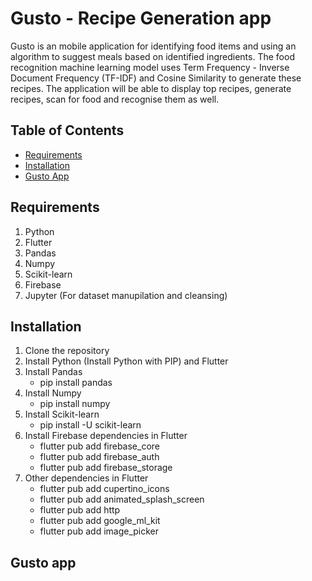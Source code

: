 # Gusto - Recipe Generation app

Gusto is an mobile application for identifying food items and using an algorithm to suggest meals based on identified ingredients. The food recognition machine learning model uses Term Frequency - Inverse Document Frequency (TF-IDF) and Cosine Similarity to generate these recipes. The application will be able to display top recipes, generate recipes, scan for food and recognise them as well.

## Table of Contents

- [Requirements](#requirements)
- [Installation](#installation)
- [Gusto App](#gusto_app)


## Requirements

1. Python
2. Flutter
3. Pandas
4. Numpy
5. Scikit-learn
6. Firebase
7. Jupyter (For dataset manupilation and cleansing)


## Installation

1. Clone the repository
2. Install Python (Install Python with PIP) and Flutter
3. Install Pandas
    - pip install pandas
4. Install Numpy
    - pip install numpy
6. Install Scikit-learn
    - pip install -U scikit-learn
7. Install Firebase dependencies in Flutter
    - flutter pub add firebase_core
    - flutter pub add firebase_auth
    - flutter pub add firebase_storage
8. Other dependencies in Flutter
    - flutter pub add cupertino_icons
    - flutter pub add animated_splash_screen
    - flutter pub add http
    - flutter pub add google_ml_kit
    - flutter pub add image_picker


## Gusto app
